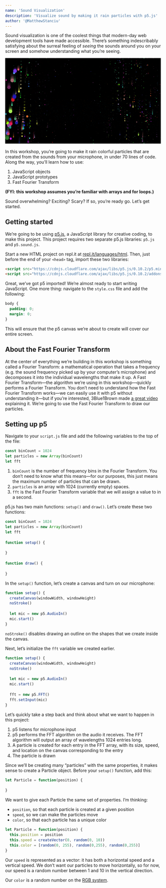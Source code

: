 ```yaml
---
name: 'Sound Visualization'
description: 'Visualize sound by making it rain particles with p5.js'
author: '@MatthewStanciu'
---
```


Sound visualization is one of the coolest things that modern-day web development tools have made accessible. There’s something indescribably satisfying about the surreal feeling of *seeing* the sounds around you on your screen and somehow understanding what you’re seeing.

![](img/final-demo.GIF)

In this workshop, you’re going to make it rain colorful particles that are created from the sounds from your microphone, in under 70 lines of code. Along the way, you’ll learn how to use:

1. JavaScript objects
2. JavaScript prototypes
3. Fast Fourier Transform

**(FYI: this workshop assumes you’re familiar with arrays and for loops.)**

Sound overwhelming? Exciting? Scary? If so, you’re ready go. Let’s get started.

## Getting started
We’re going to be using [p5.js](https://p5js.org), a JavaScript library for creative coding, to make this project. This project requires two separate p5.js libraries: `p5.js` and `p5.sound.js`.

Start a new HTML project on repl.it at [repl.it/languages/html](https://repl.it/languages/html). Then, just before the end of your `<head>` tag, import these two libraries:

```html
<script src="https://cdnjs.cloudflare.com/ajax/libs/p5.js/0.10.2/p5.min.js"></script>
<script src="https://cdnjs.cloudflare.com/ajax/libs/p5.js/0.10.2/addons/p5.sound.js"></script>
```

Great, we’ve got p5 imported! We’re almost ready to start writing JavaScript. One more thing: navigate to the `style.css` file and add the following:

```css
body {
  padding: 0;
  margin: 0;
}
```

This will ensure that the p5 canvas we’re about to create will cover our entire screen.

## About the Fast Fourier Transform
At the center of everything we’re building in this workshop is something called a Fourier Transform: a mathematical operation that takes a frequency (e.g. the sound frequency picked up by your computer’s microphone) and decomposes it into the individual wavelengths that make it up. A Fast Fourier Transform—the algorithm we’re using in this workshop—quickly performs a Fourier Transform. You don’t need to understand how the Fast Fourier Transform works—we can easily use it with p5 without understanding it—but if you’re interested, 3Blue1Brown made [a great video](https://youtu.be/spUNpyF58BY) explaining it. We’re going to use the Fast Fourier Transform to draw our particles.

## Setting up p5
Navigate to your `script.js` file and add the following variables to the top of the file:

```js
const binCount = 1024
let particles = new Array(binCount)
let fft
```

1. `binCount` is the number of frequency bins in the Fourier Transform. You don’t need to know what this means—for our purposes, this just means the maximum number of particles that can be drawn.
2. `particles` is an array with 1024 (currently empty) spaces.
3. `fft` is the Fast Fourier Transform variable that we will assign a value to in a second.

p5.js has two main functions: `setup()` and `draw()`. Let’s create these two functions:

```js
const binCount = 1024
let particles = new Array(binCount)
let fft

function setup() {

}

function draw() {

}
```

In the `setup()` function, let’s create a canvas and turn on our microphone:

```js
function setup() {
  createCanvas(windowWidth, windowHeight)
  noStroke()
  
  let mic = new p5.AudioIn()
  mic.start()
}
```

`noStroke()` disables drawing an outline on the shapes that we create inside the canvas.

Next, let’s initialize the `fft` variable we created earlier.

```js
function setup() {
  createCanvas(windowWidth, windowHeight)
  noStroke()
  
  let mic = new p5.AudioIn()
  mic.start()
  
  fft = new p5.FFT()
  fft.setInput(mic)
}
```

Let’s quickly take a step back and think about what we want to happen in this project:

1. p5 listens for microphone input
2. p5 performs the FFT algorithm on the audio it receives. The FFT algorithm will output an array of wavelengths 1024 entries long.
3. A particle is created for each entry in the FFT array, with its size, speed, and location on the canvas corresponding to the entry
4. The particle is drawn

Since we’ll be creating many “particles” with the same properties, it makes sense to create a Particle object. Before your `setup()` function, add this:

```js
let Particle = function(position) {

}
```

We want to give each Particle the same set of properties. I’m thinking:

- `position`, so that each particle is created at a given position
- `speed`, so we can make the particles move
- `color`, so that each particle has a unique color

```js
let Particle = function(position) {
  this.position = position
  this.speed = createVector(0, random(0, 10))
  this.color = [random(0, 255), random(0,255), random(0,255)]
}
```

Our `speed` is represented as a vector: it has both a horizontal speed and a vertical speed. We don’t want our particles to move horizontally, so for now, our speed is a random number between 1 and 10 in the vertical direction.

Our `color` is a random number on the [RGB system](https://www.w3schools.com/colors/colors_rgb.asp).